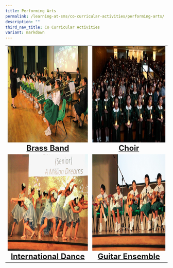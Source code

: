 ```yaml
---
title: Performing Arts
permalink: /learning-at-sms/co-curricular-activities/performing-arts/
description: ""
third_nav_title: Co Curricular Activities
variant: markdown
---
```

<table>
<tbody><tr>
		<td><a href="/learning-at-sms/co-curricular-activities/brass-band/"><img alt="brassband" src="/images/CCAs/Brass%20Band/band2024.jpg" style="width:450px;height:300px;"><b></b><center><font size="5"><b>Brass Band</b></font></center></a></td>
<td><a href="/learning-at-sms/co-curricular-activities/choir/"><img alt="choir" src="/images/CCAs/Choir/performing%20at%20180th%20founder's%20day%20service.jpg" style="width:450px;height:300px;"><center><font size="5"><b>Choir</b></font></center></a></td>
</tr>
	<tr>
		<td><a href="/learning-at-sms/co-curricular-activities/international-dance/"><img alt="intdance" src="/images/CCAs/International%20Dance/dance2024.jpg" style="width:450px;height:300px;"><center><font size="5"><b>International Dance</b></font></center></a></td>
		<td><a href="/learning-at-sms/co-curricular-activities/guitar-ensemble/"><img alt="guitar" src="/images/CCAs/Guitar%20Ensemble/guitarspotlight_01.jpg" style="width:450px;height:300px;"><center><font size="5"><b>Guitar Ensemble</b></font></center></a></td>
</tr>
	</tbody></table>